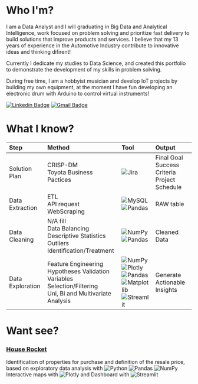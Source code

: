 # Who I'm?
I am a Data Analyst and I will graduating in Big Data and Analytical Intelligence, work focused on problem solving and prioritize fast delivery to build solutions that improve products and services.
I believe that my 13 years of experience in the Automotive Industry contribute to innovative ideas and thinking difirent!

Currently I dedicate my studies to Data Science, and created this portfolio to demonstrate the development of my skills in problem solving.

During free time, I am a hobbyist musician and develop IoT projects by building my own equipment, at the moment I have fun developing an electronic drum with Arduino to control virtual instruments!

[![Linkedin Badge](https://img.shields.io/badge/-LinkedIn-blue?style=flat&logo=LinkedIn&logoColor=white)](https://www.linkedin.com/in/pmusachio/)
[![Gmail Badge](https://img.shields.io/badge/-Gmail-c14438?style=flat-square&logo=Gmail&logoColor=white&link=mailto:paulomusachio@gmail.com)](mailto:paulomusachio@gmail.com)

# What I know?
Step | Method | Tool | Output
:-|:-|:-|:-
Solution Plan | CRISP-DM <br/> Toyota Business Pactices | ![Jira](https://img.shields.io/badge/jira-%230A0FFF.svg?style=for-the-badge&logo=jira&logoColor=white) | Final Goal <br/> Success Criteria <br/> Project Schedule
Data Extraction | ETL <br/> API request <br/> WebScraping | ![MySQL](https://img.shields.io/badge/mysql-%2300f.svg?style=for-the-badge&logo=mysql&logoColor=white) <br/> ![Pandas](https://img.shields.io/badge/pandas-%23150458.svg?style=for-the-badge&logo=pandas&logoColor=white) | RAW table
Data Cleaning | N/A fill <br/> Data Balancing <br/> Descriptive Statistics <br/> Outliers Identification/Treatment <br/> | ![NumPy](https://img.shields.io/badge/numpy-%23013243.svg?style=for-the-badge&logo=numpy&logoColor=white) <br/> ![Pandas](https://img.shields.io/badge/pandas-%23150458.svg?style=for-the-badge&logo=pandas&logoColor=white) | Cleaned Data
Data Exploration | Feature Engineering <br/> Hypotheses Validation <br/> Variables Selection/Filtering <br/> Uni, Bi and Multivariate Analysis | ![NumPy](https://img.shields.io/badge/numpy-%23013243.svg?style=for-the-badge&logo=numpy&logoColor=white) <br/> ![Plotly](https://img.shields.io/badge/Plotly-239120?style=for-the-badge&logo=plotly&logoColor=white) <br/> ![Pandas](https://img.shields.io/badge/pandas-%23150458.svg?style=for-the-badge&logo=pandas&logoColor=white) <br/> ![Matplotlib](https://img.shields.io/badge/Matplotlib-%23ffffff.svg?style=for-the-badge&logo=Matplotlib&logoColor=black) <br/> ![Streamlit](https://img.shields.io/badge/Streamlit-FF4B4B?style=for-the-badge&logo=Streamlit&logoColor=white) <br/> | Generate Actionable Insights

# Want see?

### [House Rocket]( https://github.com/pmusachio/house_rocket )
Identification of properties for purchase and definition of the resale price, based on exploratory data analysis with ![Python](https://img.shields.io/badge/Python-FFD43B?style=for-the-badge&logo=python&logoColor=blue) ![Pandas](https://img.shields.io/badge/pandas-%23150458.svg?style=for-the-badge&logo=pandas&logoColor=white) ![NumPy](https://img.shields.io/badge/numpy-%23013243.svg?style=for-the-badge&logo=numpy&logoColor=white) Interactive maps with ![Plotly](https://img.shields.io/badge/Plotly-239120?style=for-the-badge&logo=plotly&logoColor=white) and Dashboard with ![Streamlit](https://img.shields.io/badge/Streamlit-FF4B4B?style=for-the-badge&logo=Streamlit&logoColor=white)
